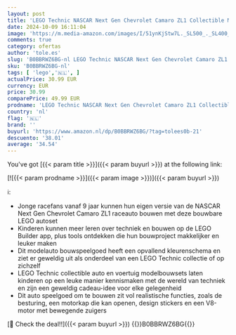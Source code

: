 ```yaml
---
layout: post
title: 'LEGO Technic NASCAR Next Gen Chevrolet Camaro ZL1 Collectible Model Auto Bouwpakket voor Kinderen  Raceauto Speelgoed  Uniek Cadeau voor Jongens en Meisjes vanaf 9 Jaar 42153'
date: 2024-10-09 16:11:04
image: 'https://m.media-amazon.com/images/I/51ynKjStw7L._SL500_._SL400_.jpg'
comments: true
category: ofertas
author: 'tole.es'
slug: 'B0BBRWZ6BG-nl LEGO Technic NASCAR Next Gen Chevrolet Camaro ZL1...'
sku: 'B0BBRWZ6BG-nl'
tags: [ 'lego','🇳🇱', ]
actualPrice: 30.99 EUR
currency: EUR
price: 30.99
comparePrice: 49.99 EUR
prodname: 'LEGO Technic NASCAR Next Gen Chevrolet Camaro ZL1 Collectible Model Auto Bouwpakket voor Kinderen  Raceauto Speelgoed  Uniek Cadeau voor Jongens en Meisjes vanaf 9 Jaar 42153'
country: 'nl'
flag: '🇳🇱'
brand: ''
buyurl: 'https://www.amazon.nl/dp/B0BBRWZ6BG/?tag=tolees0b-21'
descuento: '38.01'
average: '34.54'
---
```


You've got [{{< param title >}}]({{< param buyurl >}}) at the following link:

[![{{< param prodname >}}]({{< param image >}})]({{< param buyurl >}})

ℹ️:

- Jonge racefans vanaf 9 jaar kunnen hun eigen versie van de NASCAR Next Gen Chevrolet Camaro ZL1 raceauto bouwen met deze bouwbare LEGO autoset
- Kinderen kunnen meer leren over techniek en bouwen op de LEGO Builder app, plus tools ontdekken die hun bouwproject makkelijker en leuker maken
- Dit modelauto bouwspeelgoed heeft een opvallend kleurenschema en ziet er geweldig uit als onderdeel van een LEGO Technic collectie of op zichzelf
- LEGO Technic collectible auto en voertuig modelbouwsets laten kinderen op een leuke manier kennismaken met de wereld van techniek en zijn een geweldig cadeau-idee voor elke gelegenheid
- Dit auto speelgoed om te bouwen zit vol realistische functies, zoals de besturing, een motorkap die kan openen, design stickers en een V8-motor met bewegende zuigers

[🛒 Check the deal!!]({{< param buyurl >}})
{{<world>}}B0BBRWZ6BG{{</world>}}
